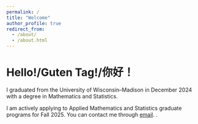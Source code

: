 ```yaml
---
permalink: /
title: "Welcome"
author_profile: true
redirect_from: 
  - /about/
  - /about.html
---
```


Hello!/Guten Tag!/你好！
======
I graduated from the University of Wisconsin–Madison in December 2024 with a degree in Mathematics and Statistics.

I am actively applying to Applied Mathematics and Statistics graduate programs for Fall 2025. You can contact me through <a href="mailto:chent7083@gmail.com">email</a>.
.
